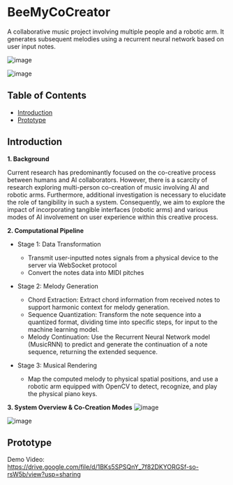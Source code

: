 # BeeMyCoCreator
A collaborative music project involving multiple people and a robotic arm. It generates subsequent melodies using a recurrent neural network based on user input notes.

![image](https://github.com/RachelR1001/BeeMyCoCreator/assets/148432322/e22bafbd-ed82-4210-897c-ae683b23b32c)


![image](https://github.com/RachelR1001/BeeMyCoCreator/assets/148432322/6269085a-7ce6-4d0b-b918-0888517728dd)


## Table of Contents

- [Introduction](#introduction)
- [Prototype](#Prototype)

## Introduction
**1. Background** 

  Current research has predominantly focused on the co-creative process between humans and AI collaborators. However, there is a scarcity of research exploring multi-person co-creation of music involving AI and robotic arms. Furthermore, additional investigation is necessary to elucidate the role of tangibility in such a system.
Consequently, we aim to explore the impact of incorporating tangible interfaces (robotic arms) and various modes of AI involvement on user experience within this creative process.

**2. Computational Pipeline** 

  - Stage 1: Data Transformation
    - Transmit user-inputted notes signals from a physical device to the server via WebSocket protocol
    - Convert the notes data into MIDI pitches

  - Stage 2: Melody Generation
    - Chord Extraction: Extract chord information from received notes to support harmonic context for melody generation.
    - Sequence Quantization: Transform the note sequence into a quantized format, dividing time into specific steps, for input to the machine learning model.
    - Melody Continuation: Use the Recurrent Neural Network model (MusicRNN) to predict and generate the continuation of a note sequence, returning the extended sequence.

  - Stage 3: Musical Rendering
    - Map the computed melody to physical spatial positions, and use a robotic arm equipped with OpenCV to detect, recognize, and play the physical piano keys.

**3. System Overview & Co-Creation Modes** 
![image](https://github.com/RachelR1001/BeeMyCoCreator/assets/148432322/e0f30d21-c09d-4c03-8d9d-8fa1fee51e62)

![image](https://github.com/RachelR1001/BeeMyCoCreator/assets/148432322/90b59c60-29b6-4231-a935-fc4628423c74)

## Prototype
Demo Video: https://drive.google.com/file/d/1BKs5SPSQnY_7f82DKYORGSf-so-rsW5b/view?usp=sharing
